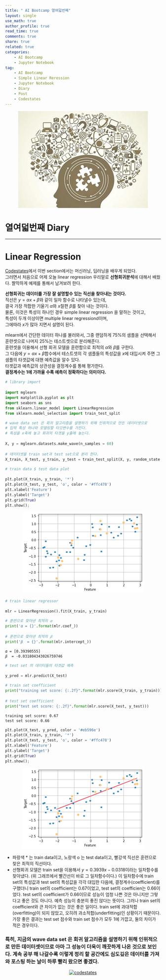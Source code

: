 ```yaml
---
title: " AI Bootcamp 열여덟번째"
layout: single
use_math: true
author_profile: true
read_time: true
comments: true
share: true
related: true
categories:
    - AI Bootcamp
    - Jupyter Notebook
tag:
    - AI Bootcamp
    - Simple Linear Reression
    - Jupyter Notebook
    - Diary
    - Post
    - Codestates
---
```

<p align="center">
  <img src="/assets/img/post/AIbootcamp.jpg" alt="AI Bootcamp"/>
</p>  

# 열여덟번째 Diary  
---  
# Linear Regression

[Codestates](https://codestates.com)에서 이번 section에서는 머신러닝, 딥러닝을 배우게 되었다.  
그러면서 처음으로 어제 오늘 linear regression 우리말로 **선형회귀분석**에 대해서 배웠다. 짤막하게 예제를 통해서 남겨보려  한다.

**선형회귀는 데이터를 가장 잘 설명할수 있는 직선을 찾아내는 것이다.**  
직선은 $y = \alpha x + \beta$와 같이 일차 함수로 나타낼수 있는데,  
결국 가장 적합한 기울기 $\alpha$와 $x$절편 $\beta$를 찾아 내는 것이다.  
물론, 이것은 특성이 하나인 경우 simple linear regression 을 말하는 것이고,  
특성이 두개 이상이면 multiple linear regressiond이며,  
그에따라 $x$가 많아 지면서 설명이 된다.

mlearn에서 간단한 데이터 하나를 불러와서, 그중 랜덤하게 75%의 샘플을 선택해서 훈련셋으로 나머지 25%는 테스트셋으로 분리해준다.  
훈련셋을 이용해서 선형 회귀 모델을 훈련함으로 최적의 $\alpha$와 $\beta$를 구한다.  
그 다음에  $y = \alpha x + \beta$함수에서 테스트셋의 각 샘플들의 특성값을 $x$에 대입시켜 주면 그 샘플의 타겟값에 대핸 예측값을 알수 있다.  
타겟값과 예측값의 상관성을 결정계수를 통해 평가한다.  
**결정계수는 1에 가까울 수록 예측이 정확하다는 의미이다.**


```python
# library import

import mglearn
import matplotlib.pyplot as plt
import seaborn as sns
from sklearn.linear_model import LinearRegression
from sklearn.model_selection import train_test_split
```


```python
# wave data set 은 회귀 알고리즘을 설명하기 위해 인위적으로 만든 데이터셋으로 
# 입력 특성 하나와 모델링할 타깃변수를 가진다.
# 특성을 x축에 놓고 회귀의 타겟을 y출에 놓는다.

X, y = mglearn.datasets.make_wave(n_samples = 60)

# 데이터셋을 train set과 test set으로 분리 한다.
X_train, X_test, y_train, y_test = train_test_split(X, y, random_state = 42)
```


```python
# train data $ test data plot

plt.plot(X_train, y_train, '*')
plt.plot(X_test, y_test, 'o', color = '#ffc478')
plt.xlabel('Feature')
plt.ylabel('Target')
plt.grid(True)
plt.show();
```


<p align="center">
  <img src="/images/2021-01-29-AIbootcamp18_files/2021-01-29-AIbootcamp18_6_0.png" alt="AI Bootcamp 18"/>
</p>     
   



```python
# train linear regressor

mlr = LinearRegression().fit(X_train, y_train)
```


```python
# 훈련으로 찾아낸 최적의 𝛼
print('𝛼 = {}'.format(mlr.coef_))

# 훈련으로 찾아낸 최적의 𝛽 
print('𝛽  = {}'.format(mlr.intercept_))
```

    𝛼 = [0.39390555]
    𝛽  = -0.031804343026759746
    


```python
# test set 의 데이터들의 타겟값 예측

y_pred = mlr.predict(X_test)
```


```python
# train set coefficient
print("training set score: {:.2f}".format(mlr.score(X_train, y_train))) 

# test set coefficient
print("test set score: {:.2f}".format(mlr.score(X_test, y_test)))
```

    training set score: 0.67
    test set score: 0.66
    


```python
plt.plot(X_test, y_pred, color = '#eb596e')
plt.plot(X_train, y_train, '*')
plt.plot(X_test, y_test, 'o', color = '#ffc478')
plt.xlabel('Feature')
plt.ylabel('Target')
plt.grid(True)
plt.show();
```


    
<p align="center">
  <img src="/images/2021-01-29-AIbootcamp18_files/2021-01-29-AIbootcamp18_11_0.png" alt="AI Bootcamp 18"/>
</p>   
    


* 파랑색 * 는 train data이고, 노랑색 o 는 test data이고, 빨강색 직선은 훈련으로 찾은 최적의 직선이다.
* 선형회귀 모델은 train set을 이용해서 $y = 0.3939x - 0.0318$이라는 일차함수를 찾아냈다. (위 그래프에서 빨간선이 바로 그 일차함수이다.) 이 일차함수에 train set의 특성값과 test set의 특성값을 각각 대입한 다음에, 결정계수(coefficient)를 구했더니 train set의 coefficient는 0.67이었고, test set의 coefficien는 0.66이었다. test set의 coefficient가 0.66이므로 성능이 엄청 나쁜 것은 아니지만 그렇다고 좋은 것도 아니다. 예측 성능이 충분히 좋진 않다는 뜻이다. 그러나 train set의 coefficient와 큰 차이가 없는 것은 좋은 일이다. train set에 과대적합(overfitting)이 되지 않았고, 오히려 과소적합(underfitting)인 상황이기 때문이다. 가장 좋은 결과는 test set 점수와 train set 점수가 모두 1에 가깝고, 둘의 차이가 적은 경우이다.  

### 특히, 지금의 wave data set 은 회귀 알고리즘을 설명하기 위해 인위적으로 만든 데이터셋이므로 아마 그 성능이 더욱이 깨끗하게 나온 것으로 보인다. 계속 공부 해 나갈수록 이렇게 정리 할 공간에도 심도깊은 데이터를 가져와 포스팅 하는 날이 하루 빨리 왔으면 좋겠다.

<p align="center">
    <a href="https://codestates.com" target = "_blank">
        <img src="https://i.imgur.com/RDAD11M.png" 
        width="300" height="300"
        alt="codestates"/>
    </a>
</p> 